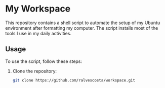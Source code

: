 # My Workspace

This repository contains a shell script to automate the setup of my Ubuntu environment after formatting my computer. The script installs most of the tools I use in my daily activities.

## Usage

To use the script, follow these steps:

1. Clone the repository:
   ```bash
   git clone https://github.com/ralvescosta/workspace.git
